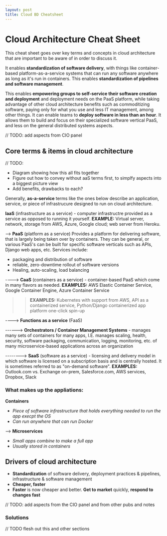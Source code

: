 ```yaml
---
layout: post
title: Cloud BD Cheatsheet
---
```


# Cloud Architecture Cheat Sheet

This cheat sheet goes over key terms and concepts in cloud architecture that are important to be aware of in order to discuss it.

It enables **standardization of software delivery**, with things like container-based platform-as-a-service systems that can run any software anywhere as long as it's run in containers. This enables **standardization of pipelines and software management**.

This enables **empowering groups to self-service their software creation and deployment** and deployment needs on the PaaS platform, while taking advantage of other cloud architecture benefits such as commoditizing software, paying only for what you use and less IT management, among other things. It can enable teams to **deploy software in less than an hour**. It allows them to build and focus on their specialized software vertical PaaS, and less on the general distributed systems aspects.

// TODO: add aspects from CIO panel

## Core terms & items in cloud architecture

// TODO: 
  - Diagram showing how this all fits together
  - Figure out how to convey without aaS terms first, to simplfy aspects into a biggest picture view
  - Add benefits, drawbacks to each?

Generally, **as-a-service** terms like the ones below describe an application, service, or piece of infrastrucure designed to run on cloud architecture.

**IaaS** (infrastructure as a service) - computer infrastructre provided as a service as opposed to running it yourself. **EXAMPLE:** Virtual server, network, storage from AWS, Azure, Google cloud; web server from Heroku.

--> **PaaS** (platform as a service) Provides a platform for delivering software, that is largely being taken over by containers. They can be general, or various PaaS's can be built for specific software verticals such as APIs, Django web apps, etc.  Services include:

* packaging and distribution of software
* reliable, zero-downtime rollout of software versions
* Healing, auto-scaling, load balancing

----> **CaaS** (containers as a service) - container-based PaaS which come in many flavors as needed. **EXAMPLES:** AWS Elastic Container Service, Google Container Engine, Azure Container Service

> > **EXAMPLES:** Kubernetes with support from AWS, API as a containerized service, Python/Django containerized app platform one-click spin-up

----> **Functions as a service** (FaaS)

------> **Orchestrators / Container Management Systems** - manages many sets of containers for many apps, I.E. manages scaling, health, security, software packaging, communication, logging, monitoring, etc. of many microservice-based applications across an organization

--------> **SaaS** (software as a service) - licensing and delivery model in which software is licensed on a subscription basis and is centrally hosted. It is sometimes referred to as "on-demand software". **EXAMPLES:** Outlook.com vs. Exchange on-prem, Salesforce.com, AWS services, Dropbox, Slack

### What makes up the appliations:

**Containers**
* *Piece of software infrastructure that holds everything needed to run the app execpt the OS*
* *Can run anywhere that can run Docker*

--> **Microservices**
* *Small apps combine to make a full app*
* *Usually stored in containers*

## Drivers of cloud architecture

* **Standardization** of software delivery, deployment practices & pipelines, infrastructure & software management
* **Cheaper, faster**
* **Faster** is now cheaper and better. **Get to market** quickly, **respond to changes fast**

// TODO: add aspects from the CIO panel and from other pubs and notes

### Solutions

// TODO flesh out this and other sections